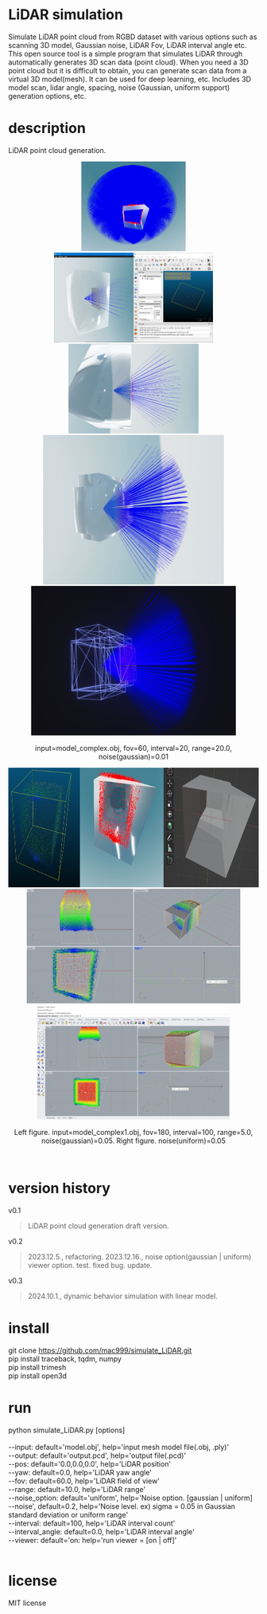 # LiDAR simulation
Simulate LiDAR point cloud from RGBD dataset with various options such as scanning 3D model, Gaussian noise, LiDAR Fov, LiDAR interval angle etc.</br>
This open source tool is a simple program that simulates LiDAR through automatically generates 3D scan data (point cloud). When you need a 3D point cloud but it is difficult to obtain, you can generate scan data from a virtual 3D model(mesh). It can be used for deep learning, etc. Includes 3D model scan, lidar angle, spacing, noise (Gaussian, uniform support) generation options, etc. 

# description
LiDAR point cloud generation.</br>
<p align="center">
<img height="180" src="https://github.com/mac999/simulate_LiDAR/blob/main/doc/image.JPG"/>
<img height="180" src="https://github.com/mac999/simulate_LiDAR/blob/main/doc/result1.JPG"/>
<img height="180" src="https://github.com/mac999/simulate_LiDAR/blob/main/doc/result2.JPG"/><br/>
<img height="300" src="https://github.com/mac999/simulate_LiDAR/blob/main/doc/output1.JPG"/>
<img height="300" src="https://github.com/mac999/simulate_LiDAR/blob/main/doc/output2.JPG"/>
<p align="center">input=model_complex.obj, fov=60, interval=20, range=20.0, noise(gaussian)=0.01</p>
</p>
<p align="center">
<img height="240" src="https://github.com/mac999/simulate_LiDAR/blob/main/doc/output3.JPG"/><br/>
<img height="230" src="https://github.com/mac999/simulate_LiDAR/blob/main/doc/check1.JPG"/>
<img height="230" src="https://github.com/mac999/simulate_LiDAR/blob/main/doc/check2.JPG"/>
<p align="center">Left figure. input=model_complex1.obj, fov=180, interval=100, range=5.0, noise(gaussian)=0.05. Right figure. noise(uniform)=0.05</p></br>
</p>

# version history
v0.1</br>
> LiDAR point cloud generation draft version.</br>

v0.2</br>
> 2023.12.5., refactoring. 2023.12.16., noise option(gaussian | uniform) viewer option. test. fixed bug. update.

v0.3</br>
> 2024.10.1., dynamic behavior simulation with linear model. 

# install
git clone https://github.com/mac999/simulate_LiDAR.git</br>
pip install traceback, tqdm, numpy</br>
pip install trimesh</br>
pip install open3d</br>

# run
python simulate_LiDAR.py [options]</br></br>
--input: default='model.obj', help='input mesh model file(.obj, .ply)'</br>
--output: default='output.pcd', help='output file(.pcd)'</br>
--pos: default='0.0,0.0,0.0', help='LiDAR position'</br>
--yaw: default=0.0, help='LiDAR yaw angle'</br>
--fov: default=60.0, help='LiDAR field of view'</br>
--range: default=10.0, help='LiDAR range'</br>
--noise_option: default='uniform', help='Noise option. [gaussian | uniform]</br>
--noise', default=0.2, help='Noise level. ex) sigma = 0.05 in Gaussian standard deviation or uniform range'</br>
--interval: default=100, help='LiDAR interval count'</br>
--interval_angle: default=0.0, help='LiDAR interval angle'</br>
--viewer: default='on: help='run viewer = [on | off]'</br>
</br>

# license
MIT license</br>
